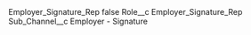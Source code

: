 <?xml version="1.0" encoding="UTF-8"?>
<CustomMetadata xmlns="http://soap.sforce.com/2006/04/metadata" xmlns:xsi="http://www.w3.org/2001/XMLSchema-instance" xmlns:xsd="http://www.w3.org/2001/XMLSchema">
    <label>Employer_Signature_Rep</label>
    <protected>false</protected>
    <values>
        <field>Role__c</field>
        <value xsi:type="xsd:string">Employer_Signature_Rep</value>
    </values>
    <values>
        <field>Sub_Channel__c</field>
        <value xsi:type="xsd:string">Employer - Signature</value>
    </values>
</CustomMetadata>

